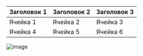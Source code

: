 |Заголовок 1|Заголовок 2|Заголовок 3|
|-----------|-----------|-----------|
|Ячейка 1|Ячейка 2|Ячейка 3|
|Ячейка 4|Ячейка 5|Ячейка 6|

![image](https://www.wellcomes.ru/cgi-bin/mb4x?usr_data=gd-image(wcs_news,16139,,2,asis,00000000,)&hide_Cookie=yes)
